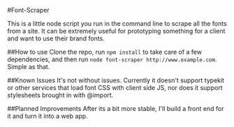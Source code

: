 #Font-Scraper

This is a little node script you run in the command line to scrape all the fonts from a site.  It can be extremely useful for prototyping something for a client and want to use their brand fonts.

##How to use
Clone the repo, run ```npm install``` to take care of a few dependencies, and then run ```node font-scraper http://www.example.com```.  Simple as that.

##Known Issues
It's not without issues.  Currently it doesn't support typekit or other services that load font CSS with client side JS, nor does it support stylesheets brought in with @import.

##Planned Improvements
After its a bit more stable, I'll build a front end for it and turn it into a web app.